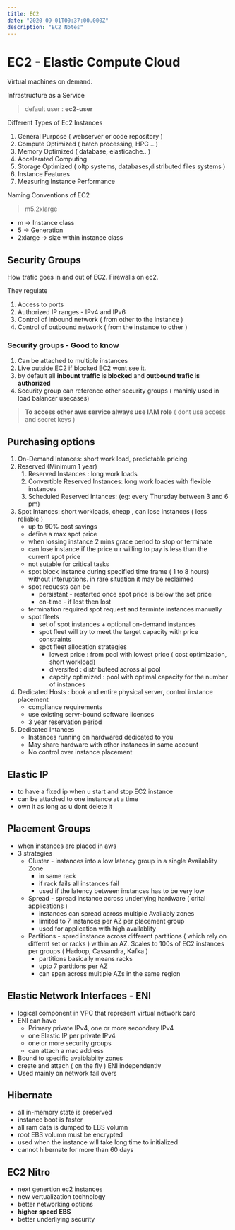 ```yaml
---
title: EC2
date: "2020-09-01T00:37:00.000Z"
description: "EC2 Notes"
---
```


# EC2 - Elastic Compute Cloud

Virtual machines on demand.

Infrastructure as a Service


>default user : **ec2-user**


Different Types of Ec2 Instances
1. General Purpose ( webserver or code repository )
2. Compute Optimized ( batch processing, HPC ...)
3. Memory Optimized ( database, elasticache.. )
4. Accelerated Computing 
5. Storage Optimized ( oltp systems, databases,distributed files systems )
6. Instance Features
7. Measuring Instance Performance

Naming Conventions of EC2

> m5.2xlarge

- m -> Instance class
- 5 -> Generation 
- 2xlarge -> size within instance class

## Security Groups 

How trafic goes in and out of EC2. Firewalls on ec2.

They regulate
1. Access to ports
2. Authorized IP ranges - IPv4 and IPv6
3. Control of inbound network ( from other to the instance )
5. Control of outbound network ( from the instance to other )



### Security groups - Good to know
1. Can be attached to multiple instances
2. Live outside EC2 if blocked EC2 wont see it.
3. by default all **inbount traffic is blocked** and **outbound trafic is authorized**
4. Security group can reference other security groups ( maninly used in load balancer usecases)




> **To access other aws service always use IAM role** ( dont use access and secret keys )



## Purchasing options

1. On-Demand Intances: short work load, predictable pricing
2. Reserved (Minimum 1 year)
    1. Reserved Instances : long work loads
    2. Convertible Reserved Instances: long work loades with flexible instances
    3. Scheduled Reserved Intances: (eg: every Thursday between 3 and 6 pm)
3. Spot Intances: short workloads, cheap , can lose instances ( less reliable )
    - up to 90% cost savings
    - define a max spot price 
    - when lossing instance 2 mins grace period to stop or terminate
    - can lose instance if the price u r willing to pay is less than the current spot price
    - not sutable for critical tasks
    - spot block instance during specified time frame ( 1 to 8 hours) without interuptions. in rare situation it may be reclaimed 
    - spot requests can be 
        - persistant - restarted once spot price is below the set price
        - on-time - if lost then lost
    - termination required spot request and terminte instances manually
    - spot fleets
        - set of spot instances + optional on-demand instances
        - spot fleet will try to meet the target capacity with price constraints
        - spot fleet allocation strategies
            - lowest price : from pool with lowest price ( cost optimization, short workload)
            - diversifed : distributeed across al pool
            - capcity optimized : pool with optimal capacity for the number of instances
4. Dedicated Hosts : book and entire physical server, control instance placement
    - compliance requirements
    - use existing servr-bound software licenses
    - 3 year reservation period
5. Dedicated Intances
    - Instances running on hardwared dedicated to you
    - May share hardware with other instances in same account
    - No control over instance placement


## Elastic IP
- to have a fixed ip when u start and stop EC2 instance
- can be attached to one instance at a time
- own it as long as u dont delete it


## Placement Groups
- when instances are placed in aws
- 3 strategies
    - Cluster  - instances into a low latency group in a single Availablity Zone
        - in same rack
        - if rack fails all instances fail
        - used if the latency between instances has to be very low
    - Spread - spread instance across underlying hardware ( crital applications )
        - instances can spread across multiple Availably zones
        - limited to 7 instances per AZ per placement group
        - used for application with high availablity
    - Partitions - spred instance across different partitions ( which rely on differnt set or racks ) within an AZ. Scales to 100s of EC2 instances per groups ( Hadoop, Cassandra, Kafka )
        - partitions basically means racks
        - upto 7 partitions per AZ
        - can span across multiple AZs in the same region


## Elastic Network Interfaces - ENI
- logical component in VPC that represent virtual network card
- ENI can have
    - Primary private IPv4, one or more secondary IPv4
    - one Elastic IP per private IPv4
    - one or more security groups
    - can attach a mac address
- Bound to specific avaiblabilty zones
- create and attach ( on the  fly ) ENI independently 
- Used mainly on network fail overs

## Hibernate
- all in-memory state is preserved
- instance boot is faster
- all ram data is dumped to EBS volumn
- root EBS volumn must be encrypted
- used when the instance will take long time to initialized
- cannot hibernate for more than 60 days


## EC2 Nitro
- next genertion ec2 instances
- new vertualization technology
- better networking options 
- **higher speed EBS**
- better underliying security







